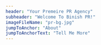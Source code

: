 ```yaml
---
header: "Your Premeire PR Agency"
subheader: "Welcome To Binish PR!"
imageFileName: "pr-bg.jpg"
jumpToAnchor: "About"
jumpToAnchorText: "Tell Me More"
---
```

